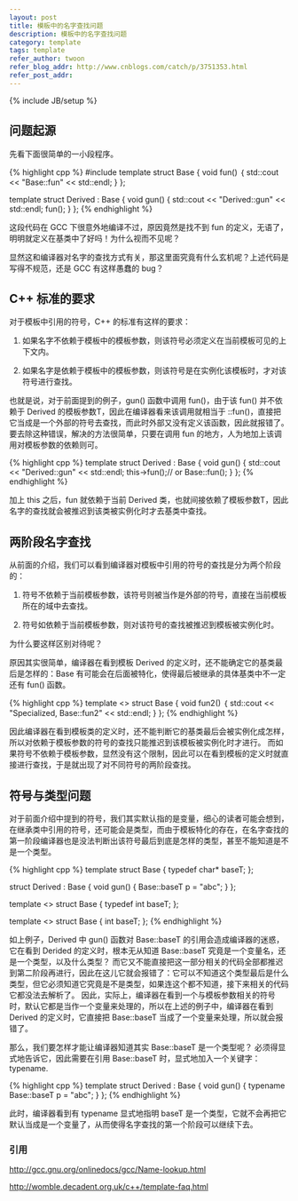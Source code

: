 ```yaml
---
layout: post
title: 模板中的名字查找问题
description: 模板中的名字查找问题
category: template
tags: template
refer_author: twoon
refer_blog_addr: http://www.cnblogs.com/catch/p/3751353.html
refer_post_addr:
---
```

{% include JB/setup %}

**问题起源**
------------

先看下面很简单的一小段程序。

{% highlight cpp  %}
#include <iostream>
template <typename T>
struct Base 
{
   void fun() 
  ｛
       std::cout << "Base::fun" << std::endl;
   }
};

template <typename T>
struct Derived : Base<T>
{
   void gun() 
  {
       std::cout << "Derived::gun" << std::endl;
       fun();
   }
};
{% endhighlight %}


这段代码在 GCC 下很意外地编译不过，原因竟然是找不到 fun
的定义，无语了，明明就定义在基类中了好吗！为什么视而不见呢？

显然这和编译器对名字的查找方式有关，那这里面究竟有什么玄机呢？上述代码是写得不规范，还是
GCC 有这样愚蠢的 bug？

**C++ 标准的要求**
------------------

对于模板中引用的符号，C++ 的标准有这样的要求：

1.  如果名字不依赖于模板中的模板参数，则该符号必须定义在当前模板可见的上下文内。

2.  如果名字是依赖于模板中的模板参数，则该符号是在实例化该模板时，才对该符号进行查找。

也就是说，对于前面提到的例子，gun() 函数中调用 fun()，由于该 fun()
并不依赖于 Derived 的模板参数T，因此在编译器看来该调用就相当于
::fun()，直接把它当成是一个外部的符号去查找，而此时外部又没有定义该函数，因此就报错了。
要去除这种错误，解决的方法很简单，只要在调用 fun
的地方，人为地加上该调用对模板参数的依赖则可。

{% highlight cpp  %}
template <typename T>
struct Derived : Base<T>
{
   void gun() 
  {
       std::cout << "Derived::gun" << std::endl;
       this->fun();// or Base<T>::fun();
   }
};
{% endhighlight %}

加上 this 之后，fun 就依赖于当前 Derived
类，也就间接依赖了模板参数T，因此名字的查找就会被推迟到该类被实例化时才去基类中查找。

**两阶段名字查找**
------------------

从前面的介绍，我们可以看到编译器对模板中引用的符号的查找是分为两个阶段的：

1.  符号不依赖于当前模板参数，该符号则被当作是外部的符号，直接在当前模板所在的域中去查找。

2.  符号如依赖于当前模板参数，则对该符号的查找被推迟到模板被实例化时。

为什么要这样区别对待呢？

原因其实很简单，编译器在看到模板 Derived
的定义时，还不能确定它的基类最后是怎样的：Base
有可能会在后面被特化，使得最后被继承的具体基类中不一定还有 fun() 函数。

{% highlight cpp  %}
template <>
struct Base<int> 
{
   void fun2() 
  ｛
       std::cout << "Specialized, Base::fun2" << std::endl;
   }
};
{% endhighlight %}

因此编译器在看到模板类的定义时，还不能判断它的基类最后会被实例化成怎样，所以对依赖于模板参数的符号的查找只能推迟到该模板被实例化时才进行。
而如果符号不依赖于模板参数，显然没有这个限制，因此可以在看到模板的定义时就直接进行查找，于是就出现了对不同符号的两阶段查找。

**符号与类型问题**
------------------

对于前面介绍中提到的符号，我们其实默认指的是变量，细心的读者可能会想到，在继承类中引用的符号，还可能会是类型，而由于模板特化的存在，在名字查找的第一阶段编译器也是没法判断出该符号最后到底是怎样的类型，甚至不能知道是不是一个类型。

{% highlight cpp  %}
template <typename T>
struct Base 
{
   typedef char* baseT;
};

struct Derived : Base<T>
{
   void gun()
   {
      Base<T>::baseT p = "abc";
   }
};

template <>
struct Base<int>
{
   typedef int baseT;
};

template <>
struct Base<float>
{
   int baseT;
};
{% endhighlight %}

如上例子，Derived 中 gun() 函数对 Base::baseT
的引用会造成编译器的迷惑，它在看到 Derided 的定义时，根本无从知道
Base::baseT 究竟是一个变量名，还是一个类型，以及什么类型？
而它又不能直接把这一部分相关的代码全部都推迟到第二阶段再进行，因此在这儿它就会报错了：它可以不知道这个类型最后是什么类型，但它必须知道它究竟是不是类型，如果连这个都不知道，接下来相关的代码它都没法去解析了。
因此，实际上，编译器在看到一个与模板参数相关的符号时，默认它都是当作一个变量来处理的，所以在上述的例子中，编译器在看到
Derived 的定义时，它直接把 Base::baseT
当成了一个变量来处理，所以就会报错了。

那么，我们要怎样才能让编译器知道其实 Base::baseT 是一个类型呢？
必须得显式地告诉它，因此需要在引用 Base::baseT
时，显式地加入一个关键字：typename.

{% highlight cpp  %}
template <typename T>
struct Derived : Base<T>
{
   void gun()
   {
      typename Base<T>::baseT p = "abc";
   }
};
{% endhighlight %}

此时，编译器看到有 typename 显式地指明 baseT
是一个类型，它就不会再把它默认当成是一个变量了，从而使得名字查找的第一个阶段可以继续下去。

### 引用

http://gcc.gnu.org/onlinedocs/gcc/Name-lookup.html

http://womble.decadent.org.uk/c++/template-faq.html
